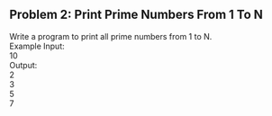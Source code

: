 ## Problem 2: Print Prime Numbers From 1 To N

Write a program to print all prime numbers from 1 to N.
<br> Example Input:
<br> 10
<br>Output:
<br>2
<br>3
<br>5
<br>7
